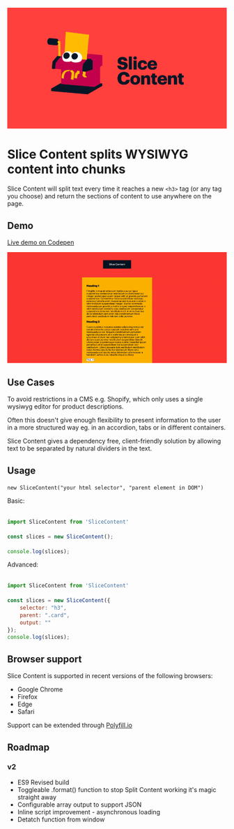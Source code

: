 ![Slice Content Thumbnail Gif](readme/thumb-loop-with-type.gif)

# Slice Content splits WYSIWYG content into chunks

Slice Content will split text every time it reaches a new `<h3>` tag (or any tag you choose) and return the sections of content to use anywhere on the page.

## Demo

[Live demo on Codepen](https://codepen.io/joe_sandwich/pen/XWKjKzV)

![Slice Content Gif](readme/extract-codepen-example.gif)

## Use Cases

To avoid restrictions in a CMS e.g. Shopify, which only uses a single wysiwyg editor for product descriptions.

Often this doesn't give enough flexibility to present information to the user in a more structured way eg. in an accordion, tabs or in different containers. 

Slice Content gives a dependency free, client-friendly solution by allowing text to be separated by natural dividers in the text.


## Usage

`new SliceContent("your html selector", "parent element in DOM")`

Basic:

```js

import SliceContent from 'SliceContent'

const slices = new SliceContent();

console.log(slices);

```

Advanced:

```js

import SliceContent from 'SliceContent'

const slices = new SliceContent({
    selector: "h3", 
    parent: ".card",
    output: ""
});
console.log(slices);

```

## Browser support
Slice Content is supported in recent versions of the following browsers:

- Google Chrome
- Firefox
- Edge
- Safari

Support can be extended through [Polyfill.io](https://polyfill.io/v3/)


## Roadmap

### v2

* ES9 Revised build
* Toggleable .format() function to stop Split Content working it's magic straight away
* Configurable array output to support JSON
* Inline script improvement - asynchronous loading
* Detatch function from window